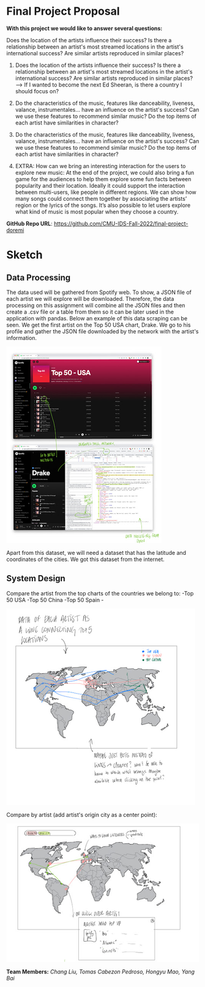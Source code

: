 
# Final Project Proposal

**With this project we would like to answer several questions:**

Does the location of the artists influence their success? Is there a relationship between an artist's most streamed locations in the artist's international success? Are similar artists reproduced in similar places?
1. Does the location of the artists influence their success? Is there a relationship between an artist's most streamed locations in the artist's international success? Are similar artists reproduced in similar places?
—>  If I wanted to become the next Ed Sheeran, is there a country I should focus on?

2. Do the characteristics of the music, features like danceability, liveness, valance, instrumentales… have an influence on the artist's success? Can we use these features to recommend similar music? Do the top items of each artist have similarities in character?
2. Do the characteristics of the music, features like danceability, liveness, valance, instrumentales… have an influence on the artist's success? Can we use these features to recommend similar music? Do the top items of each artist have similarities in character?


3. EXTRA: How can we bring an interesting interaction for the users to explore new music:
At the end of the project, we could also bring a fun game for the audiences to help them explore some fun facts between popularity and their location. Ideally it could support the interaction between multi-users, like people in different regions. We can show how many songs could connect them together by associating the artists’ region or the lyrics of the songs. It’s also possible to let users explore what kind of music is most popular when they choose a country.

**GitHub Repo URL**: https://github.com/CMU-IDS-Fall-2022/final-project-doremi 

# Sketch

## Data Processing

The data used will be gathered from Spotify web. To show, a JSON file of each artist we will explore will be downloaded. Therefore, the data processing on this assignment will combine all the JSON files and then create a .csv file or a table from them so it can be later used in the application with pandas.
Below an example of this data scraping can be seen. We get the first artist on the Top 50 USA chart, Drake. We go to his profile and gather the JSON file downloaded by the network with the artist's information.


![image](https://github.com/CMU-IDS-Fall-2022/final-project-doremi/blob/main/1.jpeg)
 
Apart from this dataset, we will need a dataset that has the latitude and coordinates of the cities. We got this dataset from the internet.

## System Design

Compare the artist from the top charts of the countries we belong to:
-Top 50 USA -Top 50 China -Top 50 Spain -

![image](https://github.com/CMU-IDS-Fall-2022/final-project-doremi/blob/main/2.jpeg)

Compare by artist (add artist's origin city as a center point):

![image](https://github.com/CMU-IDS-Fall-2022/final-project-doremi/blob/main/3.jpeg)



**Team Members:**  *Chang Liu, Tomas Cabezon Pedroso, Hongyu Mao, Yang Bai*

